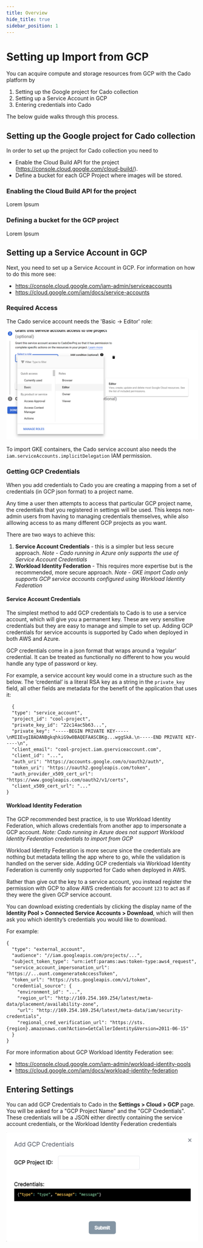 ```yaml
---
title: Overview
hide_title: true
sidebar_position: 1
---
```


# Setting up Import from GCP

You can acquire compute and storage resources from GCP with the Cado platform by 

1. Setting up the Google project for Cado collection
2. Setting up a Service Account in GCP
3. Entering credentials into Cado

The below guide walks through this process.

## Setting up the Google project for Cado collection
In order to set up the project for Cado collection you need to

* Enable the Cloud Build API for the project (https://console.cloud.google.com/cloud-build/).
* Define a bucket for each GCP Project where images will be stored.

### Enabling the Cloud Build API for the project

Lorem Ipsum

### Defining a bucket for the GCP project

Lorem Ipsum


## Setting up a Service Account in GCP
Next, you need to set up a Service Account in GCP. For information on how to do this more see:
* https://console.cloud.google.com/iam-admin/serviceaccounts
* https://cloud.google.com/iam/docs/service-accounts

### Required Access
The Cado service account needs the 'Basic -> Editor' role:

![Editor Role](/img/gcp-access.png)

To import GKE containers, the Cado service account also needs the `iam.serviceAccounts.implicitDelegation` IAM permission.


### Getting GCP Credentials

When you add credentials to Cado you are creating a mapping from a set of credentials (in GCP json format) to a project name.

Any time a user then attempts to access that particular GCP project name, the credentials that you registered in settings will be used. This keeps non-admin users from having to managing credentials themselves, while also alllowing access to as many different GCP projects as you want.

There are two ways to achieve this:

1. **Service Account Credentials** - this is a simpler but less secure approach. *Note - Cado running in Azure only supports the use of Service Account Credentials*
2. **Workload Identity Federation** - This requires more expertise but is the recommended, more secure approach. *Note - GKE import Cado only supports GCP service accounts configured using Workload Identity Federation*

#### Service Account Credentials

The simplest method to add GCP credentials to Cado is to use a service account, which will give you a permanent key. These are very sensitive credentials but they are easy to manage and simple to set up. Adding GCP credentials for service accounts is supported by Cado when deployed in both AWS and Azure.

GCP credentials come in a json format that wraps around a ‘regular’ credential. It can be treated as functionally no different to how you would handle any type of password or key.

For example, a service account key would come in a structure such as the below. The ‘credential’ is a literal RSA key as a string in the `private_key` field, all other fields are metadata for the benefit of the application that uses it:

      {
      "type": "service_account",
      "project_id": "cool-project",
      "private_key_id": "22c14ac5b63...",
      "private_key": "-----BEGIN PRIVATE KEY-----\nMIIEvgIBADANBgkqhkiG9w0BAQEFAASCBKg...wggSkA.\n-----END PRIVATE KEY-----\n",
      "client_email": "cool-project.iam.gserviceaccount.com",
      "client_id": "...",
      "auth_uri": "https://accounts.google.com/o/oauth2/auth",
      "token_uri": "https://oauth2.googleapis.com/token",
      "auth_provider_x509_cert_url": "https://www.googleapis.com/oauth2/v1/certs",
      "client_x509_cert_url": "..."
    }

#### Workload Identity Federation

The GCP recommended best practice, is to use Workload Identity Federation, which allows credentials from another app to impersonate a GCP account. *Note: Cado running in Azure does not support Workload Identity Federation credentials to import from GCP*

Workload Identity Federation is more secure since the credentials are nothing but metadata telling the app where to go, while the validation is handled on the server side. Adding GCP credentials via Workload Identity Federation is currently only supported for Cado when deployed in AWS.

Rather than give out the key to a service account, you instead register the permission with GCP to allow AWS credentials for account `123` to act as if they were the given GCP service account.

You can download existing credentials by clicking the display name of the **Identity Pool > Connected Service Accounts > Download**, which will then ask you which identity’s credentials you would like to download.

For example:

    {
      "type": "external_account",
      "audience": "//iam.googleapis.com/projects/...",
      "subject_token_type": "urn:ietf:params:aws:token-type:aws4_request",
      "service_account_impersonation_url": "https://...ount.comgenerateAccessToken",
      "token_url": "https://sts.googleapis.com/v1/token",
      "credential_source": {
        "environment_id": "...",
        "region_url": "http://169.254.169.254/latest/meta-data/placement/availability-zone",
        "url": "http://169.254.169.254/latest/meta-data/iam/security-credentials",
        "regional_cred_verification_url": "https://sts.{region}.amazonaws.com?Action=GetCallerIdentity&Version=2011-06-15"
      }
    }

For more information about GCP Workload Identity Federation see:
* https://console.cloud.google.com/iam-admin/workload-identity-pools
* https://cloud.google.com/iam/docs/workload-identity-federation

## Entering Settings
You can add GCP Credentials to Cado in the **Settings > Cloud > GCP** page.
You will be asked for a "GCP Project Name" and the "GCP Credentials". These credentials will be a JSON either directly containing the service account credentials, or the Workload Identity Federation credentials 

![GCP Credentials](/img/gcp-credentials.png)
